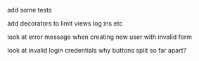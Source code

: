 add some tests

add decorators to limit views log ins etc

look at error message when creating new user with invalid form

look at invalid login credentials why buttons split so far apart?